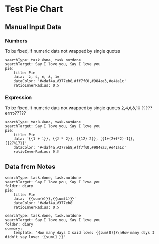 # Test Pie Chart

## Manual Input Data
### Numbers
To be fixed,
If numeric data not wrapped by single quotes
``` tracker
searchType: task.done, task.notdone
searchTarget: Say I love you, Say I love you
pie:
    title: Pie
    data: '2, 4, 6, 8, 10'
    dataColor: '#4daf4a,#377eb8,#ff7f00,#984ea3,#e41a1c'
    ratioInnerRadius: 0.5
```

### Expression
To be fixed,
If numeric data not wrapped by single quotes
2,4,6,8,10
????? errro?????
``` tracker
searchType: task.done, task.notdone
searchTarget: Say I love you, Say I love you
pie:
    title: Pie
    data: '{{1 + 1}}, {{2 * 2}}, {{12/ 2}}, {{1+(2+3*2)-1}}, {{27%17}}'
    dataColor: '#4daf4a,#377eb8,#ff7f00,#984ea3,#e41a1c'
    ratioInnerRadius: 0.5
```

## Data from Notes
``` tracker
searchType: task.done, task.notdone
searchTarget: Say I love you, Say I love you
folder: diary
pie:
    title: Pie
    data: '{{sum(0)}},{{sum(1)}}'
    dataColor: '#4daf4a,#377eb8'
    ratioInnerRadius: 0.5
```


``` tracker
searchType: task.done, task.notdone
searchTarget: Say I love you, Say I love you
folder: diary
summary:
    template: "How many days I said love: {{sum(0)}}\nHow many days I didn't say love: {{sum(1)}}"
```


<!--
``` tracker
searchType: tag
searchTarget: meditation, exercise-pushup, exercise-plank
pie:
    title: Pie
    data: '{{sum(0)}},{{sum(1)}},{{sum()}}*3,{{sum()}}*4,{{sum()}}*5'
    dataColor: '#4daf4a,#377eb8,#ff7f00,#984ea3,#e41a1c'
    ratioInnerRadius: 0.5
```



